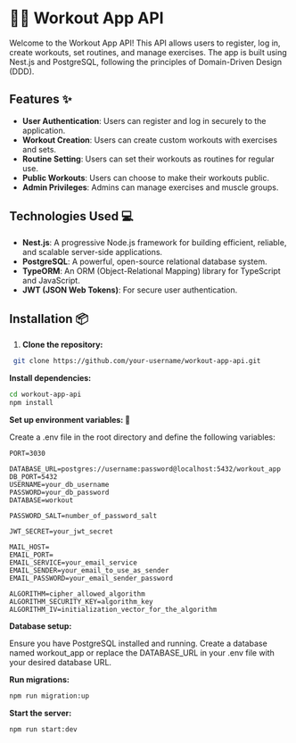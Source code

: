 # 🏋️‍♂️ Workout App API

Welcome to the Workout App API! This API allows users to register, log in, create workouts, set routines, and manage exercises. The app is built using Nest.js and PostgreSQL, following the principles of Domain-Driven Design (DDD).

## Features ✨

- **User Authentication**: Users can register and log in securely to the application.
- **Workout Creation**: Users can create custom workouts with exercises and sets.
- **Routine Setting**: Users can set their workouts as routines for regular use.
- **Public Workouts**: Users can choose to make their workouts public.
- **Admin Privileges**: Admins can manage exercises and muscle groups.

## Technologies Used 💻

- **Nest.js**: A progressive Node.js framework for building efficient, reliable, and scalable server-side applications.
- **PostgreSQL**: A powerful, open-source relational database system.
- **TypeORM**: An ORM (Object-Relational Mapping) library for TypeScript and JavaScript.
- **JWT (JSON Web Tokens)**: For secure user authentication.

## Installation 📦

1. **Clone the repository:**

```bash
 git clone https://github.com/your-username/workout-app-api.git
```

**Install dependencies:**

```bash
cd workout-app-api
npm install
```

**Set up environment variables: 🤫**

Create a .env file in the root directory and define the following variables:

```config
PORT=3030

DATABASE_URL=postgres://username:password@localhost:5432/workout_app
DB_PORT=5432
USERNAME=your_db_username
PASSWORD=your_db_password
DATABASE=workout

PASSWORD_SALT=number_of_password_salt

JWT_SECRET=your_jwt_secret

MAIL_HOST=
EMAIL_PORT=
EMAIL_SERVICE=your_email_service
EMAIL_SENDER=your_email_to_use_as_sender
EMAIL_PASSWORD=your_email_sender_password

ALGORITHM=cipher_allowed_algorithm
ALGORITHM_SECURITY_KEY=algorithm_key
ALGORITHM_IV=initialization_vector_for_the_algorithm
```

**Database setup:**

Ensure you have PostgreSQL installed and running. Create a database named workout_app or replace the DATABASE_URL in your .env file with your desired database URL.

**Run migrations:**

```bash
npm run migration:up
```

**Start the server:**

```bash
npm run start:dev
```
